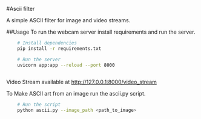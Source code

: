 #Ascii filter

A simple ASCII filter for image and video streams.

##Usage
To run the webcam server install requirements and run the server.
```bash
    # Install dependencies
    pip install -r requirements.txt

    # Run the server
    uvicorn app:app --reload --port 8000
    
```
Video Stream available at http://127.0.0.1:8000/video_stream

To Make ASCII art from an image run the ascii.py script.
```bash
    # Run the script
    python ascii.py --image_path <path_to_image>
```
